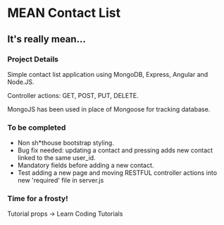 # MEAN Contact List
## It's really mean...

### Project Details
Simple contact list application using MongoDB, Express, Angular and Node.JS.

Controller actions: GET, POST, PUT, DELETE.

MongoJS has been used in place of Mongoose for tracking database.


### To be completed
- Non sh*thouse bootstrap styling.
- Bug fix needed: updating a contact and pressing adds new contact linked to the same user_id.
- Mandatory fields before adding a new contact.
- Test adding a new page and moving RESTFUL controller actions into new 'required' file in server.js

### Time for a frosty!

Tutorial props -> Learn Coding Tutorials
